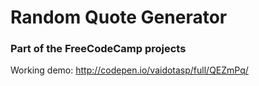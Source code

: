 # Random Quote Generator

### Part of the FreeCodeCamp projects

Working demo: http://codepen.io/vaidotasp/full/QEZmPq/